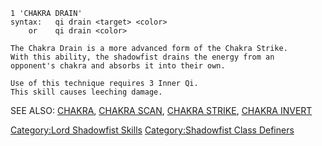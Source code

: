     1 'CHAKRA DRAIN'
    syntax:   qi drain <target> <color>
        or    qi drain <color>

    The Chakra Drain is a more advanced form of the Chakra Strike.
    With this ability, the shadowfist drains the energy from an
    opponent's chakra and absorbs it into their own.

    Use of this technique requires 3 Inner Qi.
    This skill causes leeching damage.

SEE ALSO: [CHAKRA](Chakra "wikilink"), [CHAKRA
SCAN](Chakra_Scan "wikilink"), [CHAKRA
STRIKE](Chakra_Strike "wikilink"), [CHAKRA
INVERT](Chakra_Invert "wikilink")

[Category:Lord Shadowfist
Skills](Category:Lord_Shadowfist_Skills "wikilink") [Category:Shadowfist
Class Definers](Category:Shadowfist_Class_Definers "wikilink")
